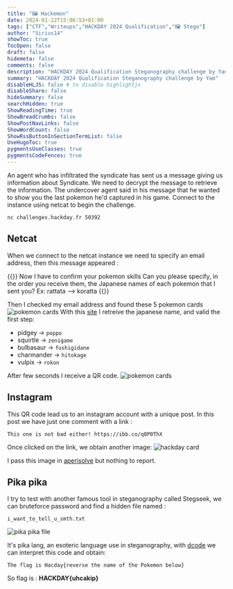 ```yaml
---
title: "🖼️ Hackemon"
date: 2024-01-22T15:08:53+01:00
tags: ["CTF","Writeups","HACKDAY 2024 Qualification","🖼️ Stego"]
author: "Sirius14"
showToc: true
TocOpen: false
draft: false
hidemeta: false
comments: false
description: "HACKDAY 2024 Qualification Steganography challenge by Yam"
summary: "HACKDAY 2024 Qualification Steganography challenge by Yam"
disableHLJS: false # to disable highlightjs
disableShare: false
hideSummary: false
searchHidden: true
ShowReadingTime: true
ShowBreadCrumbs: false
ShowPostNavLinks: false
ShowWordCount: false
ShowRssButtonInSectionTermList: false
UseHugoToc: true
pygmentsUseClasses: true
pygmentsCodeFences: true
---
```


An agent who has infiltrated the syndicate has sent us a message giving us information about Syndicate. We need to decrypt the message to retrieve the information. The undercover agent said in his message that he wanted to show you the last pokemon he'd captured in his game. Connect to the instance using netcat to begin the challenge.

`nc challenges.hackday.fr 50392`

## Netcat

When we connect to the netcat instance we need to specify an email address, then this message appeared :

{{<highlight txt>}}
Now I have to confirm your pokemon skills
Can you please specify, in the order you receive them, the Japanese names
of each pokemon that I sent you?
Ex: rattata --> koratta
{{</highlight>}}

Then I checked my email address and found these 5 pokemon cards
![pokemon cards](/Sirius14_Blog/img/writeups/hackemon_1.png)
With this [site](https://bulbapedia.bulbagarden.net/wiki/List_of_Japanese_Pok%C3%A9mon_names) I retreive the japanese name, and valid the first step:
- pidgey -> `poppo`
- squirtle -> `zenigame`
- bulbasaur -> `fushigidane`
- charmander -> `hitokage`
- vulpix -> `rokon`

After few seconds I receive a QR code.
![pokemon cards](/Sirius14_Blog/img/writeups/hackemon_2.png)

## Instagram

This QR code lead us to an instagram account with a unique post. In this post we have just one comment with a link :

`This one is not bad either! https://ibb.co/q0P0ThX`

Once clicked on the link, we obtain another image:
![hackday card](/Sirius14_Blog/img/writeups/hackemon_3.jpg)

I pass this image in [aperisolve](https://www.aperisolve.com/) but nothing to report.

## Pika pika

I try to test with another famous tool in steganography called Stegseek, we can bruteforce password and find a hidden file named :

`i_want_to_tell_u_smth.txt`

![pika pika file](/Sirius14_Blog/img/writeups/hackemon_4.png)

It's pika lang, an esoteric language use in steganography, with [dcode](https://www.dcode.fr/langage-pikalang) we can interpret this code and obtain:

`The flag is Hacday{reverse the name of the Pokemon below}`

So flag is : __HACKDAY{uhcakip}__